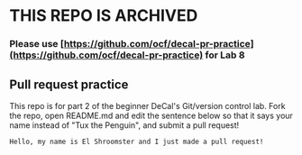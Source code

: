 # THIS REPO IS ARCHIVED
### Please use [https://github.com/ocf/decal-pr-practice](https://github.com/ocf/decal-pr-practice) for Lab 8

## Pull request practice

This repo is for part 2 of the beginner DeCal's Git/version control lab. Fork
the repo, open README.md and edit the sentence below so that it says your name
instead of "Tux the Penguin", and submit a pull request!

```
Hello, my name is El Shroomster and I just made a pull request!
```
